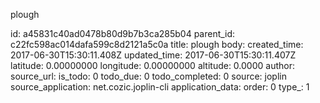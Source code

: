 plough



id: a45831c40ad0478b80d9b7b3ca285b04
parent_id: c22fc598ac014dafa599c8d2121a5c0a
title: plough
body: 
created_time: 2017-06-30T15:30:11.408Z
updated_time: 2017-06-30T15:30:11.407Z
latitude: 0.00000000
longitude: 0.00000000
altitude: 0.0000
author: 
source_url: 
is_todo: 0
todo_due: 0
todo_completed: 0
source: joplin
source_application: net.cozic.joplin-cli
application_data: 
order: 0
type_: 1